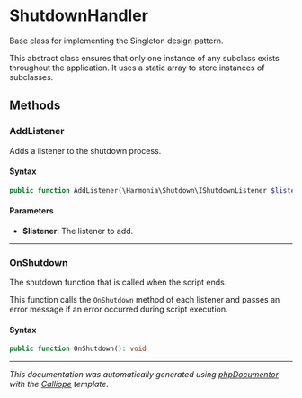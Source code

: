 # ShutdownHandler

Base class for implementing the Singleton design pattern.

This abstract class ensures that only one instance of any subclass exists
throughout the application. It uses a static array to store instances of
subclasses.

## Methods

### AddListener

Adds a listener to the shutdown process.

#### Syntax

```php
public function AddListener(\Harmonia\Shutdown\IShutdownListener $listener): void
```

#### Parameters

- **$listener**: The listener to add.

---

### OnShutdown

The shutdown function that is called when the script ends.

This function calls the `OnShutdown` method of each listener and passes
an error message if an error occurred during script execution.

#### Syntax

```php
public function OnShutdown(): void
```

---

*This documentation was automatically generated using [phpDocumentor](http://www.phpdoc.org/) with the [Calliope](https://github.com/DaphneWebFramework/Calliope) template.*
